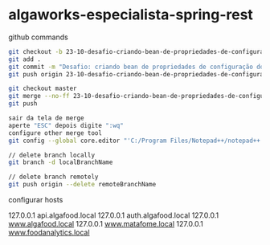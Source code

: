 # algaworks-especialista-spring-rest

github commands

```bash
git checkout -b 23-10-desafio-criando-bean-de-propriedades-de-configuracao-do-keystore
git add .
git commit -m "Desafio: criando bean de propriedades de configuração do KeyStore"
git push origin 23-10-desafio-criando-bean-de-propriedades-de-configuracao-do-keystore

git checkout master
git merge --no-ff 23-10-desafio-criando-bean-de-propriedades-de-configuracao-do-keystore
git push

sair da tela de merge
aperte "ESC" depois digite ":wq"
configure other merge tool
git config --global core.editor "'C:/Program Files/Notepad++/notepad++.exe' -multiInst -notabbar -nosession -noPlugin"

// delete branch locally
git branch -d localBranchName

// delete branch remotely
git push origin --delete remoteBranchName
```

configurar hosts

127.0.0.1       api.algafood.local
127.0.0.1       auth.algafood.local
127.0.0.1       www.algafood.local
127.0.0.1       www.matafome.local
127.0.0.1       www.foodanalytics.local